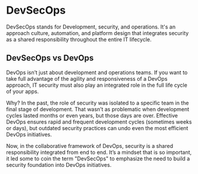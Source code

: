 # DevSecOps

DevSecOps stands for Development, security, and operations. It's an approach culture, automation, and platform design that integrates security as a shared responsibility throughout the entire IT lifecycle.

## DevSecOps vs DevOps

DevOps isn’t just about development and operations teams. If you want to take full advantage of the agility and responsiveness of a DevOps approach, IT security must also play an integrated role in the full life cycle of your apps.

Why? In the past, the role of security was isolated to a specific team in the final stage of development. That wasn’t as problematic when development cycles lasted months or even years, but those days are over. Effective DevOps ensures rapid and frequent development cycles (sometimes weeks or days), but outdated security practices can undo even the most efficient DevOps initiatives.

Now, in the collaborative framework of DevOps, security is a shared responsibility integrated from end to end. It’s a mindset that is so important, it led some to coin the term "DevSecOps" to emphasize the need to build a security foundation into DevOps initiatives.
